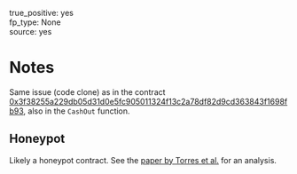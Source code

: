 true_positive: yes  
fp_type: None  
source: yes

# Notes

Same issue (code clone) as in the contract
<a href="../../0x3f38255a229db05d31d0e5fc905011324f13c2a78df82d9cd363843f1698fb93/0x9ffa0711-1-CashOut\(uint256\)/">0x3f38255a229db05d31d0e5fc905011324f13c2a78df82d9cd363843f1698fb93</a>, also in the `CashOut` function.


## Honeypot

Likely a honeypot contract. See the [paper by Torres et al.](https://arxiv.org/abs/1902.06976) for an analysis.


